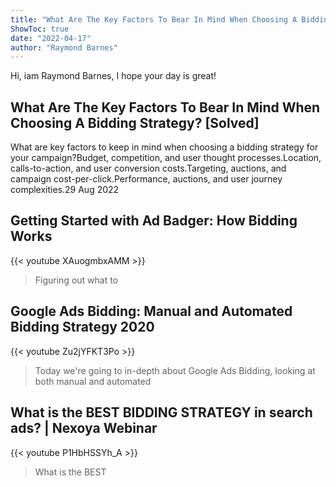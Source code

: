 ```yaml
---
title: "What Are The Key Factors To Bear In Mind When Choosing A Bidding Strategy? [Solved]"
ShowToc: true 
date: "2022-04-17"
author: "Raymond Barnes" 
---
```


Hi, iam Raymond Barnes, I hope your day is great!
## What Are The Key Factors To Bear In Mind When Choosing A Bidding Strategy? [Solved]
What are key factors to keep in mind when choosing a bidding strategy for your campaign?Budget, competition, and user thought processes.Location, calls-to-action, and user conversion costs.Targeting, auctions, and campaign cost-per-click.Performance, auctions, and user journey complexities.29 Aug 2022

## Getting Started with Ad Badger: How Bidding Works
{{< youtube XAuogmbxAMM >}}
>Figuring out what to 

## Google Ads Bidding: Manual and Automated Bidding Strategy 2020
{{< youtube Zu2jYFKT3Po >}}
>Today we're going to in-depth about Google Ads Bidding, looking at both manual and automated 

## What is the BEST BIDDING STRATEGY in search ads? | Nexoya Webinar
{{< youtube P1HbHSSYh_A >}}
>What is the BEST 

